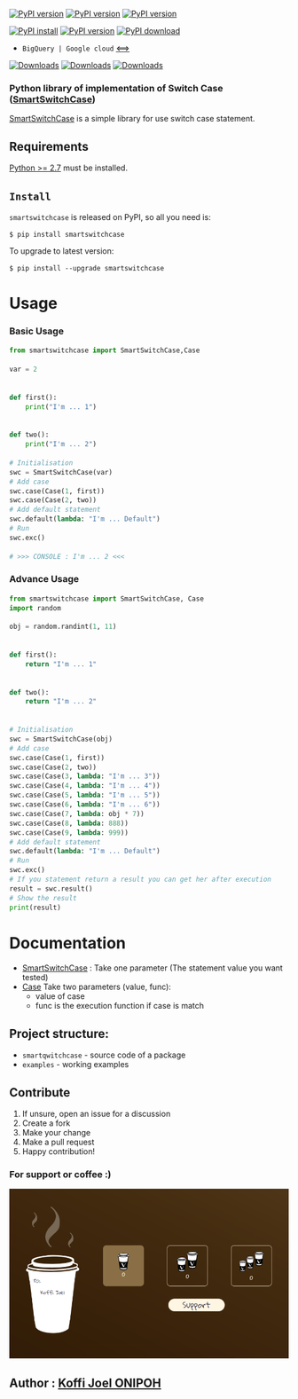 [![PyPI version](https://badge.fury.io/py/smartswitchcase.svg)](https://pypi.org/project/smartswitchcase/)
[![PyPI version](https://img.shields.io/pypi/pyversions/smartswitchcase.svg)](https://pypi.org/project/smartswitchcase/)
[![PyPI version](https://img.shields.io/pypi/dm/smartswitchcase.svg)](https://pypi.org/project/smartswitchcase/)


[![PyPI install](https://img.shields.io/badge/Link-Install-blue.svg)](https://pypi.org/project/smartswitchcase/)
[![PyPI version](https://img.shields.io/badge/Link-GitHub-blue.svg)](https://github.com/koffiisen/smartswitchcase)
[![PyPI download](https://img.shields.io/badge/Link-Download-blue.svg)](https://pypi.org/pypi/smartswitchcase#files)

* ``BigQuery | Google cloud`` [<==>](https://cloud.google.com/bigquery/) 

[![Downloads](https://pepy.tech/badge/smartswitchcase)](https://pepy.tech/project/smartswitchcase)
[![Downloads](https://pepy.tech/badge/smartswitchcase/month)](https://pepy.tech/project/smartswitchcase/month)
[![Downloads](https://pepy.tech/badge/smartswitchcase/week)](https://pepy.tech/project/smartswitchcase/week)

### Python library of implementation of Switch Case ([SmartSwitchCase](https://github.com/koffiisen/SmartSwitchCase))

[SmartSwitchCase](https://github.com/koffiisen/SmartSwitchCase) is a simple library for use switch case statement.


## Requirements

[Python >= 2.7](https://www.python.org/downloads/) must be installed.


``Install``
------------------------------------------------------------------------------

``smartswitchcase`` is released on PyPI, so all you need is:

    $ pip install smartswitchcase

To upgrade to latest version:

    $ pip install --upgrade smartswitchcase


# Usage

### Basic Usage
```python
from smartswitchcase import SmartSwitchCase,Case

var = 2


def first():
    print("I'm ... 1")


def two():
    print("I'm ... 2")

# Initialisation
swc = SmartSwitchCase(var)
# Add case
swc.case(Case(1, first))
swc.case(Case(2, two))
# Add default statement
swc.default(lambda: "I'm ... Default")
# Run
swc.exc()

# >>> CONSOLE : I'm ... 2 <<<

```

### Advance Usage
```python
from smartswitchcase import SmartSwitchCase, Case
import random

obj = random.randint(1, 11)


def first():
    return "I'm ... 1"


def two():
    return "I'm ... 2"


# Initialisation
swc = SmartSwitchCase(obj)
# Add case
swc.case(Case(1, first))
swc.case(Case(2, two))
swc.case(Case(3, lambda: "I'm ... 3"))
swc.case(Case(4, lambda: "I'm ... 4"))
swc.case(Case(5, lambda: "I'm ... 5"))
swc.case(Case(6, lambda: "I'm ... 6"))
swc.case(Case(7, lambda: obj * 7))
swc.case(Case(8, lambda: 888))
swc.case(Case(9, lambda: 999))
# Add default statement
swc.default(lambda: "I'm ... Default")
# Run
swc.exc()
# If you statement return a result you can get her after execution
result = swc.result()
# Show the result
print(result)
```

Documentation
===============================================================================

#### 
* [SmartSwitchCase](smartswitchcase/smartswitchcase.py) : Take one parameter (The statement value you want tested)
* [Case](smartswitchcase/smartswitchcase.py) Take two parameters (value, func):
    - value of case
    - func is the execution function if case is match

## Project structure:

* `smartqwitchcase` - source code of a package
* `examples` - working examples

## Contribute

1. If unsure, open an issue for a discussion
1. Create a fork
1. Make your change
1. Make a pull request
1. Happy contribution!


### For support or coffee :)

[![screenshot](https://github.com/koffiisen/SmartJson/blob/master/bymecoffee.PNG?raw=true) ](https://www.paypal.me/smartjson)

## Author : [Koffi Joel ONIPOH](https://github.com/koffiisen)


